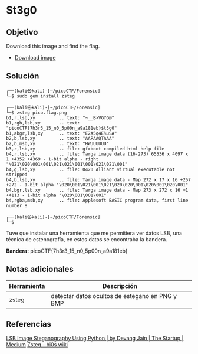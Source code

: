 # St3g0
## Objetivo

Download this image and find the flag.

- [Download image](https://artifacts.picoctf.net/c/217/pico.flag.png)
## Solución

```shell
┌──(kali㉿kali)-[~/picoCTF/Forensic]
└─$ sudo gem install zsteg

┌──(kali㉿kali)-[~/picoCTF/Forensic]
└─$ zsteg pico.flag.png 
b1,r,lsb,xy         .. text: "~__B>VG?G@"
b1,rgb,lsb,xy       .. text: "picoCTF{7h3r3_15_n0_5p00n_a9a181eb}$t3g0"
b1,abgr,lsb,xy      .. text: "E2A5q4E%uSA"
b2,b,lsb,xy         .. text: "AAPAAQTAAA"
b2,b,msb,xy         .. text: "HWUUUUUU"
b3,r,lsb,xy         .. file: gfxboot compiled html help file
b4,r,lsb,xy         .. file: Targa image data (16-273) 65536 x 4097 x 1 +4352 +4369 - 1-bit alpha - right "\021\020\001\001\021\021\001\001\021\021\001"                                            
b4,g,lsb,xy         .. file: 0420 Alliant virtual executable not stripped
b4,b,lsb,xy         .. file: Targa image data - Map 272 x 17 x 16 +257 +272 - 1-bit alpha "\020\001\021\001\021\020\020\001\020\001\020\001"                                                        
b4,bgr,lsb,xy       .. file: Targa image data - Map 273 x 272 x 16 +1 +4113 - 1-bit alpha "\020\001\001\001"                                                                                        
b4,rgba,msb,xy      .. file: Applesoft BASIC program data, first line number 8
                                                                                                  
┌──(kali㉿kali)-[~/picoCTF/Forensic]
└─$
```

Tuve que instalar una herramienta que me permitiera ver datos LSB, una técnica de estenografía, en estos datos se encontraba la bandera.

**Bandera:** picoCTF{7h3r3_15_n0_5p00n_a9a181eb}
## Notas adicionales

|Herramienta| Descripción|
|-|-|
|zsteg| detectar datos ocultos de estegano en PNG y BMP|
## Referencias

[LSB Image Steganography Using Python | by Devang Jain | The Startup | Medium](https://medium.com/swlh/lsb-image-steganography-using-python-2bbbee2c69a2)
[Zsteg - bi0s wiki](https://wiki.bi0s.in/steganography/zsteg/)